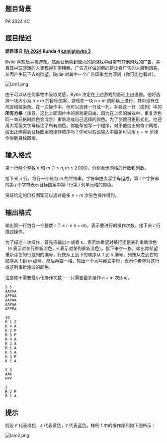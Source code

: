 ## 题目背景
PA 2024 4C

## 题目描述
**题目译自 [PA 2024](https://sio2.mimuw.edu.pl/c/pa-2024-1/dashboard/) Runda 4 [Łamigłówka 3](https://sio2.mimuw.edu.pl/c/pa-2024-1/p/lam/)**

Bytie 喜欢玩手机游戏。然而让他感到恼火的是游戏中经常有其他游戏的广告，并且其中玩游戏的人表现得非常糟糕，广告这样做的目的是让看广告的人感到沮丧，从而产生玩下去的欲望。Bytie 对其中一个广告印象尤为深刻（你可能也看过）。

![lam1.png](https://img.loj.ac.cn/2024/03/24/d2a22d1aa2488.png)

由于可以从任何事物中汲取灵感，Bytie 决定在上述游戏的基础上出道题。他将选择一块大小为 $n\times m$ 的目标图案，游戏在一块 $n\times m$ 的网格上进行，其中没有任何区域被染色。在一次操作中，他可以选择一行或一列，并将这一行（或列）中的**所有方格**（注意，这比上面图片中的游戏更自由，因为在上面的游戏中，重复涂色同一单元格时颜色会混合）重新涂成自己选择的颜色。为了使题目更形式化，他还用大写英文字母标注了所有颜色。你能帮他写一个程序，对于他给出的每个网格，给出正确得到目标图案的操作顺序吗？你可以假设输入中最多可以用 $n+m$ 步操作得到目标图案。

## 输入格式
第一行两个整数 $n$ 和 $m\ (1\le n,m\le 2\,000)$，分别表示网格的行数和列数。

接下来 $n$ 行，每行一个长为 $m$ 的字符串。字符串由大写字母组成，第 $i$ 个字符串的第 $j$ 个字符表示目标图案中第 $i$ 行第 $j$ 列单元格的颜色。

保证给定的目标图案可以通过最多 $n+m$ 次染色操作得到。

## 输出格式
输出第一行包含一个整数 $r\ (1\le r\le n+m)$，表示要进行的操作次数。接下来 $r$ 行描述操作。

为了描述一次操作，首先应输出 `R` 或者 `K`，表示你希望对某行还是某列重新涂色（`R` 表示对某行重新涂色，`K` 表示对某列重新涂色）。接下来空一格，输出你希望重新涂色的行或列的编号，行按从上到下的顺序从 $1$ 到 $n$ 编号，列按从左到右的顺序从 $1$ 到 $m$ 编号。然后再空一格，输出一个大写英文字母，表示你希望对这行或这列重新涂成的颜色。

注意你不需要最小化操作次数——只需要最多操作 $n+m$ 次即可。

```input1
5 5
AAPAA
APPAA
AAPAA
AAPAA
APPPA

```

```output1
10
R 1 Z
K 4 A
K 2 P
R 5 P
R 4 A
R 3 A
R 1 A
K 5 A
K 3 P
K 1 A

```

```input2
2 3
AAA
PPP

```

```output2
2
R 2 P
R 1 A

```

## 提示
假设 `P` 代表绿色，`A` 代表黄色，`Z` 代表蓝色。样例 1 中的操作序列如下图所示：

![lam2.png](https://img.loj.ac.cn/2024/03/24/7f9371fee9091.png)


